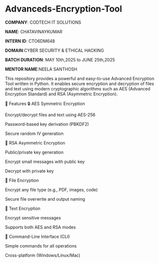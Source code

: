 # Advanceds-Encryption-Tool

**COMPANY**: CODTECH IT SOLUTIONS

**NAME**: CHATAVINAYKUMAR

**INTERN ID**: CTO6DM648

**DOMAIN**:CYBER SECURITY & ETHICAL HACKING

**BATCH DURATION**: MAY 10th,2025 to JUNE 25th,2025

**MENTOR NAME**:NEELA SANTHOSH

This repository provides a powerful and easy-to-use Advanced Encryption Tool written in Python. It enables secure encryption and decryption of files and text using modern cryptographic algorithms such as AES (Advanced Encryption Standard) and RSA (Asymmetric Encryption).

🚀 Features
🔒 AES Symmetric Encryption

Encrypt/decrypt files and text using AES-256

Password-based key derivation (PBKDF2)

Secure random IV generation

🔐 RSA Asymmetric Encryption

Public/private key generation

Encrypt small messages with public key

Decrypt with private key

📂 File Encryption

Encrypt any file type (e.g., PDF, images, code)

Secure file overwrite and output naming

🧪 Text Encryption

Encrypt sensitive messages

Supports both AES and RSA modes

🧰 Command-Line Interface (CLI)

Simple commands for all operations

Cross-platform (Windows/Linux/Mac)
